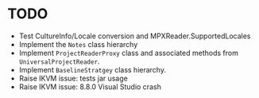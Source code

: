 # TODO

* Test CultureInfo/Locale conversion and MPXReader.SupportedLocales
* Implement the `Notes` class hierarchy
* Implement `ProjectReaderProxy` class and associated methods from `UniversalProjectReader`.
* Implement `BaselineStratgey` class hierarchy.
* Raise IKVM issue: tests jar usage
* Raise IKVM issue: 8.8.0 Visual Studio crash
